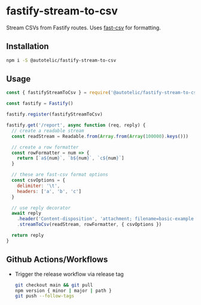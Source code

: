 # fastify-stream-to-csv

Stream CSVs from Fastify routes. Uses [fast-csv](https://c2fo.github.io/fast-csv/) for formatting.

## Installation

```sh
npm i -S @autotelic/fastify-stream-to-csv
```

## Usage

```js
const { fastifyStreamToCsv } = require('@autotelic/fastify-stream-to-csv')

const fastify = Fastify()

fastify.register(fastifyStreamToCsv)

fastify.get('/report', async function (req, reply) {
  // create a readable stream
  const readStream = Readable.from(Array.from(Array(100000).keys()))

  // create a row formatter
  const rowFormatter = num => {
    return [`a${num}`, `b${num}`, `c${num}`]
  }

  // these are fast-csv format options
  const csvOptions = {
    delimiter: '\t',
    headers: ['a', 'b', 'c']
  }

  // use reply decorator
  await reply
    .header('Content-disposition', 'attachment; filename=basic-example.csv')
    .streamToCsv(readStream, rowFormatter, { csvOptions })

  return reply
}
```

## Github Actions/Workflows

* Trigger the release workflow via release tag

  ```sh
  git checkout main && git pull
  npm version { minor | major | path }
  git push --follow-tags
  ```
